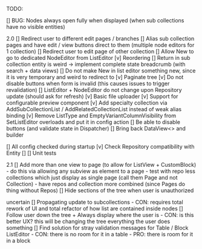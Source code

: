 TODO:

[] BUG: Nodes always open fully when displayed (when sub collections have no visible entities)

2.0
[] Redirect user to different edit pages / branches
    [] Alias sub collection pages and have edit / view buttons direct to them (multiple node editors for 1 collection)
    [] Redirect user to edit page of other collection
    [] Allow New to go to dedicated NodeEditor from ListEditor
[v] Reordering
[] Return in sub collection entity is weird -> implement complete state breadcrumb (with search + data views)
    [] Do not make New in list editor something new, since it is very temporary and weird to redirect to
[v] Paginate tree
[v] Do not disable buttons when form is invalid (this causes issues to trigger revalidation)
[] ListEditor + NodeEditor do not change upon Repository update (should ask for refresh)
[v] Basic file uploader
    [v] Support for configurable preview component
[v] Add specialty collection via AddSubCollectionList / AddRelatedCollectionList instead of weak alias binding
    [v] Remove ListType and EmptyVariantColumnVisibility from SetListEditor overloads and put it in config action
[] Be able to disable buttons (and validate state in Dispatcher)
[] Bring back DataView<> and builder 

[] All config checked during startup
    [v] Check Repository compatibility with Entity
    []
[] Unit tests

2.1
[] Add more than one view to page (to allow for ListView + CustomBlock)
    - do this via allowing any subview as element to a page
    - test with repo less collections which just display as single page (call them Page and not Collection)
    - have repos and collection more combined (since Pages do thing without Repos)
[] Hide sections of the tree when user is unauthorized

uncertain
[] Propagating update to subcollections 
    - CON: requires total rework of UI and total refactor of how list are contained inside nodes
[] Follow user down the tree + Always display where the user is 
    - CON: is this better UX? this will be changing the tree everything the user does something
[] Find solution for stray validation messages for Table / Block ListEditor
    - CON: there is no room for it in a table
    - PRO: there is room for it in a block
